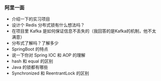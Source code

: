 ### 阿里一面

* 介绍一下的实习项目
* 设计个 Redis 分布式锁有什么想法吗？
* 在项目里 Kafka 是如何保证信息不丢失的（我回答的是Kafka的机制，他不太满意）
* 分布式了解吗？了解多少
* SpringBoot 的特点
* 说一下你对 Spring IOC 和 AOP 的理解
* hash 和 equal 的区别
* Java 的锁都有哪些
* Synchronized  和 ReentrantLock 的区别

